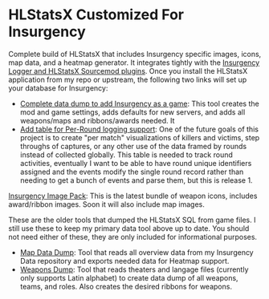 # HLStatsX Customized For Insurgency
Complete build of HLStatsX that includes Insurgency specific images, icons, map data, and a heatmap generator. It integrates tightly with the [Insurgency Logger and HLStatsX Sourcemod plugins](https://github.com/jaredballou/insurgency-sourcemod).
Once you install the HLStatsX application from my repo or upstream, the following two links will set up your database for Insurgency:
* [Complete data dump to add Insurgency as a game](http://ins.jballou.com/create-hlstatsdump.php): This tool creates the mod and game settings, adds defaults for new servers, and adds all weapons/maps and ribbons/awards needed. It
* [Add table for Per-Round logging support](sql/rounds.sql): One of the future goals of this project is to create "per match" visualizations of killers and victims, step throughs of captures, or any other use of the data framed by rounds instead of collected globally. This table is needed to track round activities, eventually I want to be able to have round unique identifiers assigned and the events modify the single round record rather than needing to get a bunch of events and parse them, but this is release 1.

[Insurgency Image Pack](http://stats.jballou.com/hlstatsimg/games/insurgency/images.zip): This is the latest bundle of weapon icons, includes award/ribbon images. Soon it will also include map images.

These are the older tools that dumped the HLStatsX SQL from game files. I still use these to keep my primary data tool above up to date. You should not need either of these, they are only included for informational purposes.

* [Map Data Dump](http://ins.jballou.com/maps.php?command=hlstats): Tool that reads all overview data from my Insurgency Data repository and exports needed data for Heatmap support.
* [Weapons Dump](http://ins.jballou.com/stats.php?command=hlstats): Tool that reads theaters and langage files (currently only supports Latin alphabet) to create data dump of all weapons, teams, and roles. Also creates the desired ribbons for weapons.

